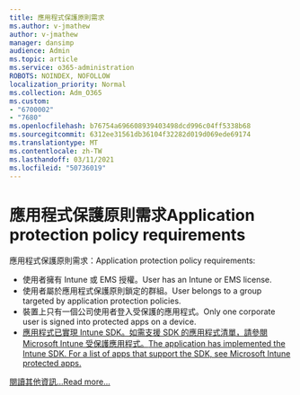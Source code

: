 ```yaml
---
title: 應用程式保護原則需求
ms.author: v-jmathew
author: v-jmathew
manager: dansimp
audience: Admin
ms.topic: article
ms.service: o365-administration
ROBOTS: NOINDEX, NOFOLLOW
localization_priority: Normal
ms.collection: Adm_O365
ms.custom:
- "6700002"
- "7680"
ms.openlocfilehash: b76754a696608939403498dcd996c04ff5338b68
ms.sourcegitcommit: 6312ee31561db36104f32282d019d069ede69174
ms.translationtype: MT
ms.contentlocale: zh-TW
ms.lasthandoff: 03/11/2021
ms.locfileid: "50736019"
---
```

# <a name="application-protection-policy-requirements"></a><span data-ttu-id="b9840-102">應用程式保護原則需求</span><span class="sxs-lookup"><span data-stu-id="b9840-102">Application protection policy requirements</span></span>

<span data-ttu-id="b9840-103">應用程式保護原則需求：</span><span class="sxs-lookup"><span data-stu-id="b9840-103">Application protection policy requirements:</span></span>

- <span data-ttu-id="b9840-104">使用者擁有 Intune 或 EMS 授權。</span><span class="sxs-lookup"><span data-stu-id="b9840-104">User has an Intune or EMS license.</span></span>
- <span data-ttu-id="b9840-105">使用者屬於應用程式保護原則鎖定的群組。</span><span class="sxs-lookup"><span data-stu-id="b9840-105">User belongs to a group targeted by application protection policies.</span></span>
- <span data-ttu-id="b9840-106">裝置上只有一個公司使用者登入受保護的應用程式。</span><span class="sxs-lookup"><span data-stu-id="b9840-106">Only one corporate user is signed into protected apps on a device.</span></span>
- [<span data-ttu-id="b9840-107">應用程式已實現 Intune SDK。如需支援 SDK 的應用程式清單，請參閱 Microsoft Intune 受保護應用程式。</span><span class="sxs-lookup"><span data-stu-id="b9840-107">The application has implemented the Intune SDK. For a list of apps that support the SDK, see Microsoft Intune protected apps.</span></span>](https://docs.microsoft.com/mem/intune/apps/apps-supported-intune-apps)

[<span data-ttu-id="b9840-108">閱讀其他資訊...</span><span class="sxs-lookup"><span data-stu-id="b9840-108">Read more...</span></span>](https://docs.microsoft.com/mem/intune/apps/app-protection-policy)
